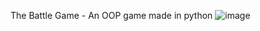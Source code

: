 The Battle Game - An OOP game made in python  ![image](https://user-images.githubusercontent.com/59420366/180210302-f9114a4a-acdd-4149-af6d-33b505b7685d.png)

